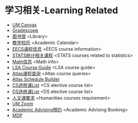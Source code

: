 # 学习相关-Learning Related

* [UM Canvas](https://canvas.it.umich.edu/)
* [Gradescope](https://www.gradescope.com/)
* [图书馆](https://lib.umich.edu/) &lt;Library&gt;
* [教学校历](https://ro.umich.edu/calendars) &lt;Academic Calendar&gt;
* [EECS课程信息](https://bulletin.engin.umich.edu/courses/eecs/) &lt;EECS course information&gt;
* [STATS统计相关课程](https://lsa.umich.edu/stats/undergraduate-students/statistics-courses.html) &lt;STATS courses related to statistics&gt;
* [Math信息](https://lsa.umich.edu/math/undergraduates/undergraduate-math-courses.html) &lt;Math info&gt;
* [LSA Course Guide](http://www.lsa.umich.edu/CG/default.aspx) &lt;LSA course guide&gt;
* [Atlas课程查询](https://atlas.ai.umich.edu/) &lt;Atlas course queries&gt;
* [Atlas Schedule Builder](https://atlas.ai.umich.edu/accounts/login/?next=/schedule-builder/) 
* [CS选修课List](https://cse.engin.umich.edu/academics/undergraduate/computer-science-eng/cs-eng-flexible-technical-electives/) &lt;CS elective course list&gt;
* [DS选修课List](https://cse.engin.umich.edu/academics/undergraduate/data-science-eng/ds-eng-electives-and-capstone-courses/) &lt;DS elective course list&gt;
* [人文课要求](https://bulletin.engin.umich.edu/ug-ed/reqs/#subnav-12) &lt;Humanities courses requirement&gt;
* [UM Zoom](https://documentation.its.umich.edu/zoom-login) 
* [Academic Advising预约](https://cse.engin.umich.edu/academics/for-current-students/advising/) &lt;Academic Advising Booking&gt;
* [MDP](https://mdp.engin.umich.edu/)



